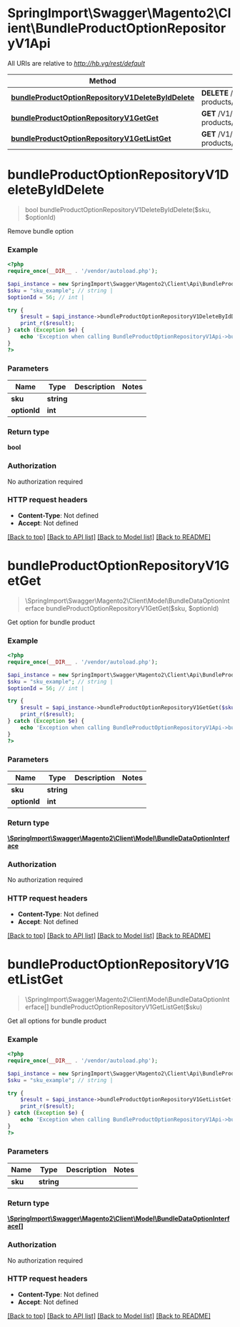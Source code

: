 # SpringImport\Swagger\Magento2\Client\BundleProductOptionRepositoryV1Api

All URIs are relative to *http://hb.vg/rest/default*

Method | HTTP request | Description
------------- | ------------- | -------------
[**bundleProductOptionRepositoryV1DeleteByIdDelete**](BundleProductOptionRepositoryV1Api.md#bundleProductOptionRepositoryV1DeleteByIdDelete) | **DELETE** /V1/bundle-products/{sku}/options/{optionId} | 
[**bundleProductOptionRepositoryV1GetGet**](BundleProductOptionRepositoryV1Api.md#bundleProductOptionRepositoryV1GetGet) | **GET** /V1/bundle-products/{sku}/options/{optionId} | 
[**bundleProductOptionRepositoryV1GetListGet**](BundleProductOptionRepositoryV1Api.md#bundleProductOptionRepositoryV1GetListGet) | **GET** /V1/bundle-products/{sku}/options/all | 


# **bundleProductOptionRepositoryV1DeleteByIdDelete**
> bool bundleProductOptionRepositoryV1DeleteByIdDelete($sku, $optionId)



Remove bundle option

### Example
```php
<?php
require_once(__DIR__ . '/vendor/autoload.php');

$api_instance = new SpringImport\Swagger\Magento2\Client\Api\BundleProductOptionRepositoryV1Api();
$sku = "sku_example"; // string | 
$optionId = 56; // int | 

try {
    $result = $api_instance->bundleProductOptionRepositoryV1DeleteByIdDelete($sku, $optionId);
    print_r($result);
} catch (Exception $e) {
    echo 'Exception when calling BundleProductOptionRepositoryV1Api->bundleProductOptionRepositoryV1DeleteByIdDelete: ', $e->getMessage(), PHP_EOL;
}
?>
```

### Parameters

Name | Type | Description  | Notes
------------- | ------------- | ------------- | -------------
 **sku** | **string**|  |
 **optionId** | **int**|  |

### Return type

**bool**

### Authorization

No authorization required

### HTTP request headers

 - **Content-Type**: Not defined
 - **Accept**: Not defined

[[Back to top]](#) [[Back to API list]](../../README.md#documentation-for-api-endpoints) [[Back to Model list]](../../README.md#documentation-for-models) [[Back to README]](../../README.md)

# **bundleProductOptionRepositoryV1GetGet**
> \SpringImport\Swagger\Magento2\Client\Model\BundleDataOptionInterface bundleProductOptionRepositoryV1GetGet($sku, $optionId)



Get option for bundle product

### Example
```php
<?php
require_once(__DIR__ . '/vendor/autoload.php');

$api_instance = new SpringImport\Swagger\Magento2\Client\Api\BundleProductOptionRepositoryV1Api();
$sku = "sku_example"; // string | 
$optionId = 56; // int | 

try {
    $result = $api_instance->bundleProductOptionRepositoryV1GetGet($sku, $optionId);
    print_r($result);
} catch (Exception $e) {
    echo 'Exception when calling BundleProductOptionRepositoryV1Api->bundleProductOptionRepositoryV1GetGet: ', $e->getMessage(), PHP_EOL;
}
?>
```

### Parameters

Name | Type | Description  | Notes
------------- | ------------- | ------------- | -------------
 **sku** | **string**|  |
 **optionId** | **int**|  |

### Return type

[**\SpringImport\Swagger\Magento2\Client\Model\BundleDataOptionInterface**](../Model/BundleDataOptionInterface.md)

### Authorization

No authorization required

### HTTP request headers

 - **Content-Type**: Not defined
 - **Accept**: Not defined

[[Back to top]](#) [[Back to API list]](../../README.md#documentation-for-api-endpoints) [[Back to Model list]](../../README.md#documentation-for-models) [[Back to README]](../../README.md)

# **bundleProductOptionRepositoryV1GetListGet**
> \SpringImport\Swagger\Magento2\Client\Model\BundleDataOptionInterface[] bundleProductOptionRepositoryV1GetListGet($sku)



Get all options for bundle product

### Example
```php
<?php
require_once(__DIR__ . '/vendor/autoload.php');

$api_instance = new SpringImport\Swagger\Magento2\Client\Api\BundleProductOptionRepositoryV1Api();
$sku = "sku_example"; // string | 

try {
    $result = $api_instance->bundleProductOptionRepositoryV1GetListGet($sku);
    print_r($result);
} catch (Exception $e) {
    echo 'Exception when calling BundleProductOptionRepositoryV1Api->bundleProductOptionRepositoryV1GetListGet: ', $e->getMessage(), PHP_EOL;
}
?>
```

### Parameters

Name | Type | Description  | Notes
------------- | ------------- | ------------- | -------------
 **sku** | **string**|  |

### Return type

[**\SpringImport\Swagger\Magento2\Client\Model\BundleDataOptionInterface[]**](../Model/BundleDataOptionInterface.md)

### Authorization

No authorization required

### HTTP request headers

 - **Content-Type**: Not defined
 - **Accept**: Not defined

[[Back to top]](#) [[Back to API list]](../../README.md#documentation-for-api-endpoints) [[Back to Model list]](../../README.md#documentation-for-models) [[Back to README]](../../README.md)


